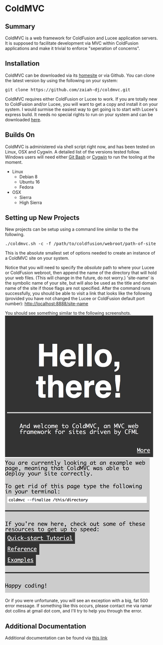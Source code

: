 <h1>ColdMVC</h1>

Summary
-------
<p>
ColdMVC is a web framework for ColdFusion and Lucee application servers.   It is supposed to facilitate development via MVC within ColdFusion applications and make it trivial to enforce "seperation of concerns".  
</p>



Installation
------------
<p>
ColdMVC can be downloaded via its <a href="http://ramarcollins.com/coldmvc">homesite</a> or via Github.  You can clone the latest version by using the following on your system:

<pre>
git clone https://github.com/zaiah-dj/coldmvc.git
</pre>
</p>

<p>
ColdMVC requires either ColdFusion or Lucee to work.  If you are totally new to ColdFusion and/or Lucee, you will want to get a copy and install it on your system.  I would surmise the easiest way to get going is to start with Lucee's express build.
It needs no special rights to run on your system and can be downloaded <a href="http://download.lucee.org/?type=releases">here</a>. 
</p>




Builds On
---------
<p>
ColdMVC is administered via shell script right now, and has been tested on Linux, OSX and Cygwin.   A detailed list of the versions tested follow.   Windows users will need either <a href="https://git-for-windows.github.io">Git Bash</a> or <a href="https://www.cygwin.com">Cygwin</a> to run the tooling at the moment. 
</p>

<ul>
<li>
	Linux
	<ul>
		<li>Debian 8</li>
		<li>Ubuntu 16</li>
		<li>Fedora</li>
	</ul>
</li>
<li>
	OSX	
	<ul>
		<li>Sierra</li>
		<li>High Sierra</li>
	</ul>
</li>
</ul>
 


Setting up New Projects
-----------------------
<p>
New projects can be setup using a command line similar to the the following.
<pre>
./coldmvc.sh -c -f /path/to/coldfusion/webroot/path-of-site -n 'site-name'
</pre>
</p>

<p>
This is the absolute smallest set of options needed to create an instance of a
ColdMVC site on your system. 
</p>

<p>
Notice that you will need to specify the <i>absolute</i> path to where your Lucee or ColdFusion webroot, then append the name of the directory that will hold your web files.  (This will change in the future, do not worry.)  'site-name' is the symbolic name of your site, but will also be used as the title and domain name of the site if those flags are not specified.   After the command runs successfully, you should be able to visit a link that looks like the following (provided you have not changed the Lucee or ColdFusion default port number): 
<a href="http://localhost:8888/site-name">http://localhost:8888/site-name</a>
</p>

<p>
You should see something similar to the following screenshots. 
<img style="margin: 0 auto" src="shots/first-page-400x400.png" />
<img style="margin: 0 auto" src="shots/second-page-400x400.png" />

Or if you were unfortunate, you will see an exception with a big, fat 500 error message.  If something like this occurs, please contact me via ramar dot collins at gmail dot com, and I'll try to help you through the error.
</p>




Additional Documentation
------------------------
Additional documentation can be found via <a href="http://ramarcollins.com/coldmvc">this link</a>
